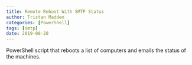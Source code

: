 ```yaml
---
title: Remote Reboot With SMTP Status
author: Tristan Madden
categories: [PowerShell]
tags: [smtp]
date: 2019-08-28
---
```

PowerShell script that reboots a list of computers and emails the status of the machines. 
<script src="https://gist.github.com/Trimad/9f9b779fb4e6a67cabe9bf90d33e2472.js"></script>